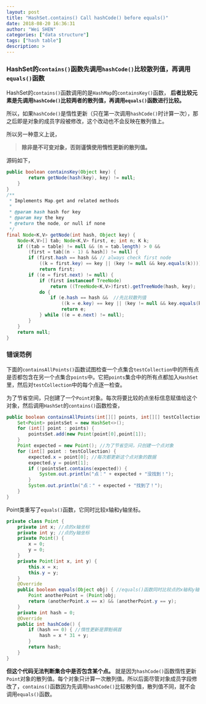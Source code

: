 ```yaml
---
layout: post
title: "HashSet.contains() Call hashCode() before equals()"
date: 2018-08-20 16:36:31
author: "Wei SHEN"
categories: ["data structure"]
tags: ["hash table"]
description: >
---
```


### HashSet的`contains()`函数先调用`hashCode()`比较散列值，再调用`equals()`函数
HashSet的`contains()`函数调用的是`HashMap`的`containsKey()`函数， **后者比较元素是先调用`hashCode()`比较两者的散列值，再调用`equals()`函数进行比较。**

所以，如果`hashCode()`是惰性更新（只在第一次调用`hashCode()`时计算一次），那之后即是对象的成员字段被修改，这个改动也不会反映在散列值上。

所以另一种意义上说，
> **除非是不可变对象，否则谨慎使用惰性更新的散列值。**

源码如下，
```java
public boolean containsKey(Object key) {
        return getNode(hash(key), key) != null;
    }
}
/**
 * Implements Map.get and related methods
 *
 * @param hash hash for key
 * @param key the key
 * @return the node, or null if none
 */
final Node<K,V> getNode(int hash, Object key) {
    Node<K,V>[] tab; Node<K,V> first, e; int n; K k;
    if ((tab = table) != null && (n = tab.length) > 0 &&
        (first = tab[(n - 1) & hash]) != null) {
        if (first.hash == hash && // always check first node
            ((k = first.key) == key || (key != null && key.equals(k))))
            return first;
        if ((e = first.next) != null) {
            if (first instanceof TreeNode)
                return ((TreeNode<K,V>)first).getTreeNode(hash, key);
            do {
                if (e.hash == hash &&  //先比较散列值
                    ((k = e.key) == key || (key != null && key.equals(k))))
                    return e;
            } while ((e = e.next) != null);
        }
    }
    return null;
}
```


### 错误范例
下面的`containsAllPoints()`函数试图检查一个点集合`testCollection`中的所有点是否都包含在另一个点集合`points`中。它把`points`集合中的所有点都加入`HashSet`里，然后对`testCollection`中的每个点逐一检查。

为了节省空间，只创建了一个`Point`对象。每次将要比较的点坐标信息赋值给这个对象，然后调用`HashSet`的`contains()`函数检查，
```java
public boolean containsAllPoints(int[][] points, int[][] testCollection) {
    Set<Point> pointsSet = new HashSet<>();
    for (int[] point : points) {
        pointsSet.add(new Point(point[0],point[1]);
    }
    Point expected = new Point(); //为了节省空间，只创建一个点对象
    for (int[] point : testCollection) {
        expected.x = point[0]; //每次都更新这个点对象的数据
        expected.y = point[1];
        if (!pointsSet.contains(expected)) {
            System.out.println("点：" + expected + "没找到！");
        }
        System.out.println("点：" + expected + "找到了！");
    }
}
```
Point类重写了`equals()`函数，它同时比较x轴和y轴坐标。
```java
private class Point {
    private int x; //点的x轴坐标
    private int y; //点的y轴坐标
    private Point() {
        x = 0;
        y = 0;
    }
    private Point(int x, int y) {
        this.x = x;
        this.y = y;
    }
    @Override
    public boolean equals(Object obj) { //equals()函数同时比较点的x轴和y轴坐标
        Point anotherPoint = (Point)obj;
        return (anotherPoint.x == x) && (anotherPoint.y == y);
    }
    private int hash = 0;
    @Override
    public int hashCode() {
        if (hash == 0) { //惰性更新是罪魁祸首
            hash = x * 31 + y;
        }
        return hash;
    }
}
```

**但这个代码无法判断集合中是否包含某个点。** 就是因为`hashCode()`函数惰性更新`Point`对象的散列值。每个对象只计算一次散列值。所以后面尽管对象成员字段修改了，`contains()`函数因为先调用`hashCode()`比较散列值，散列值不同，就不会调用`equals()`函数。
